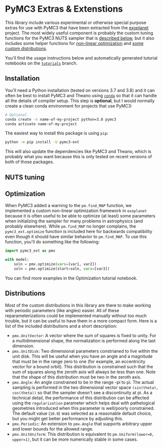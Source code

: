 # PyMC3 Extras & Extenstions

This library include various experimental or otherwise special purpose extras for use with PyMC3 that have been extracted from the [exoplanet](https://docs.exoplanet.codes) project.
The most widely useful component is probably the custom tuning functions for the PyMC3 NUTS sampler that is [described below](#NUTS-tuning), but it also includes some helper functions for [non-linear optimization](#Optimization) and [some custom distributions](#Distributions).

You'll find the usage instructions below and automatically generated tutorial notebooks on the [`tutorials`](https://github.com/exoplanet-dev/pymc3-ext/tree/tutorials) branch.

## Installation

You'll need a Python installation (tested on versions 3.7 and 3.8) and it can often be best to install PyMC3 and Theano using [`conda`](https://docs.conda.io/en/latest/) so that it can handle all the details of compiler setup.
This step is **optional**, but I would normally create a clean conda environment for projects that use PyMC3:

```bash
# Optional
conda create -n name-of-my-project python=3.8 pymc3
conda activate name-of-my-project
```

The easiest way to install this package is using `pip`:

```bash
python -m pip install -U pymc3-ext
```

This will also update the dependencies like PyMC3 and Theano, which is probably what you want because this is only tested on recent versions of both of those packages.

## NUTS tuning


## Optimization

When PyMC3 added a warning to the `pm.find_MAP` function, we implemented a custom non-linear optimization framework in `exoplanet` because it is often useful to be able to optimize (at least) some parameters when initializing the sampler for many problems in astrophysics (and probably elsewhere).
While `pm.find_MAP` no longer complains, the `pymc3_ext.optimize` function is included here for backwards compatibility even though it should have similar behavior to `pm.find_MAP`.
To use this function, you'll do something like the following:

```python
import pymc3_ext as pmx

with model:
    soln = pmx.optimize(vars=[var1, var2])
    soln = pmx.optimize(start=soln, vars=[var3])
```

You can find more examples in the Optimization tutorial notebook.

## Distributions

Most of the custom distributions in this library are there to make working with periodic parameters (like angles) easier.
All of these reparameterizations could be implemented manually without too much trouble, but it can be useful to have them in a more compact form.
Here is a list of the included distributions and a short description:

- `pmx.UnitVector`: A vector where the sum of squares is fixed to unity. For a multidimensional shape, the normalization is performed along the last dimension.
- `pmx.UnitDisk`: Two dimensional parameters constrianed to live within the unit disk. This will be useful when you have an angle and a magnitude that must be in the range zero to one (for example, an eccentricity vector for a bound orbit). This distribution is constrained such that the sum of squares along the zeroth axis will always be less than one. Note that the shape of this distribution must be two in the zeroth axis.
- `pmx.Angle`: An angle constrained to be in the range -pi to pi. The actual sampling is performed in the two dimensional vector space ``(sin(theta), cos(theta))`` so that the sampler doesn't see a discontinuity at pi. As a technical detail, the performance of this distribution can be affected using the `regularization` parameter which helps deal with pathelogical geometries introduced when this parameter is well/poorly constrained. The default value (`10.0`) was selected as a reasonable default choice, but you might get better performance by adjusting this.
- `pmx.Periodic`: An extension to `pmx.Angle` that supports arbitrary upper and lower bounds for the allowed range.
- `pmx.UnitUniform`: This distribution is equivalent to `pm.Uniform(lower=0, upper=1)`, but it can be more numerically stable in some cases.
